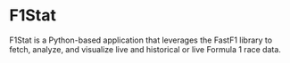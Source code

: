 # F1Stat
F1Stat is a Python-based application that leverages the FastF1  library to fetch, analyze, and visualize live and historical or live Formula 1 race data.
